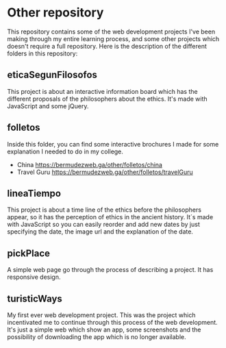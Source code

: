 # Other repository

This repository contains some of the web development projects I've been making through my entire learning process, and some other 
projects which doesn't require a full repository. Here is the description of the different folders in this repository:

## eticaSegunFilosofos

This project is about an interactive information board which has the different proposals of the philosophers about the ethics. It's made 
with JavaScript and some jQuery.

## folletos

Inside this folder, you can find some interactive brochures I made for some explanation I needed to do in my college.
- China https://bermudezweb.ga/other/folletos/china
- Travel Guru https://bermudezweb.ga/other/folletos/travelGuru

## lineaTiempo

This project is about a time line of the ethics before the philosophers appear, so it has the perception of ethics in the ancient history. 
It´s made with JavaScript so you can easily reorder and add new dates by just specifying the date, the image url and the explanation of the 
date.

## pickPlace

A simple web page go through the process of describing a project. It has responsive design.

## turisticWays

My first ever web development project. This was the project which incentivated me to continue through this process of the web development. It's 
just a simple web which show an app, some screenshots and the possibility of downloading the app which is no longer available.
